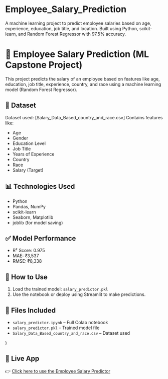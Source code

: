 # Employee_Salary_Prediction
A machine learning project to predict employee salaries based on age, experience, education, job title, and location. Built using Python, scikit-learn, and Random Forest Regressor with 97.5% accuracy.

# 🧠 Employee Salary Prediction (ML Capstone Project)

This project predicts the salary of an employee based on features like age, education, job title, experience, country, and race using a machine learning model (Random Forest Regressor).

## 📁 Dataset
Dataset used: [Salary_Data_Based_country_and_race.csv]
Contains features like:
- Age
- Gender
- Education Level
- Job Title
- Years of Experience
- Country
- Race
- Salary (Target)

## 📊 Technologies Used
- Python
- Pandas, NumPy
- scikit-learn
- Seaborn, Matplotlib
- joblib (for model saving)

## ✅ Model Performance
- R² Score: 0.975
- MAE: ₹3,537
- RMSE: ₹8,338

## 🚀 How to Use
1. Load the trained model: `salary_predictor.pkl`
2. Use the notebook or deploy using Streamlit to make predictions.

## 📂 Files Included
- `salary_predictor.ipynb` – Full Colab notebook
- `salary_predictor.pkl` – Trained model file
- `Salary_Data_Based_country_and_race.csv` – Dataset used

)

## 🚀 Live App
👉 [Click here to use the Employee Salary Predictor](https://employeesalaryprediction-tgpwiotythmv3dylucj3ex.streamlit.app)


